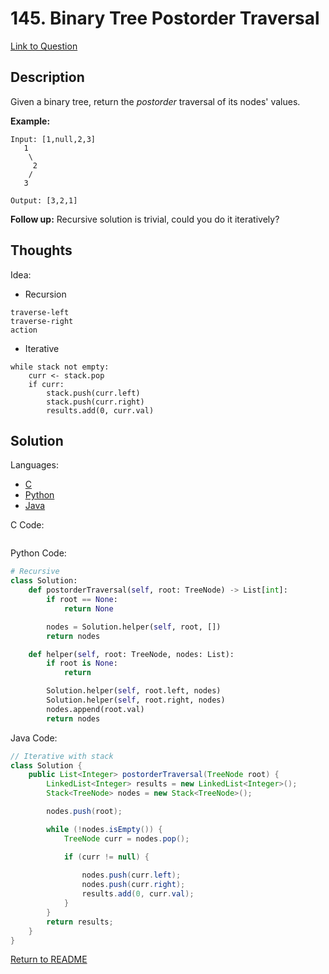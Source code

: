 # 145. Binary Tree Postorder Traversal
[Link to Question](https://leetcode.com/problems/binary-tree-postorder-traversal/)

## Description

Given a binary tree, return the *postorder* traversal of its nodes' values.

**Example:**

```
Input: [1,null,2,3]
   1
    \
     2
    /
   3

Output: [3,2,1]
```

**Follow up:** Recursive solution is trivial, could you do it iteratively?

## Thoughts

Idea:

-  Recursion

```
traverse-left
traverse-right
action
```

- Iterative

```
while stack not empty:
	curr <- stack.pop
	if curr:
		stack.push(curr.left)
		stack.push(curr.right)
		results.add(0, curr.val)
```





## Solution

Languages:

- [C](#C)
- [Python](#python)
- [Java](#java)

<div id="C"></div>C Code:

```C

```

<div id="python"></div>Python Code:

```python
# Recursive
class Solution:
    def postorderTraversal(self, root: TreeNode) -> List[int]:
        if root == None:
            return None

        nodes = Solution.helper(self, root, [])
        return nodes

    def helper(self, root: TreeNode, nodes: List):
        if root is None:
            return

        Solution.helper(self, root.left, nodes)
        Solution.helper(self, root.right, nodes)
        nodes.append(root.val)
        return nodes
```

<div id="java"></div>Java Code:

```java
// Iterative with stack
class Solution {
    public List<Integer> postorderTraversal(TreeNode root) {
        LinkedList<Integer> results = new LinkedList<Integer>();
        Stack<TreeNode> nodes = new Stack<TreeNode>();

        nodes.push(root);

        while (!nodes.isEmpty()) {
            TreeNode curr = nodes.pop();

            if (curr != null) {
                
                nodes.push(curr.left);
                nodes.push(curr.right);
                results.add(0, curr.val);
            }
        }
        return results;
    }
}
```

[Return to README](./../README.md)

